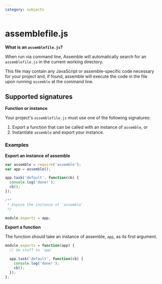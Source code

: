 ```yaml
---
category: subjects
---
```

# assemblefile.js

**What is an `assemblefile.js`?**

When run via command line, Assemble will automatically search for an `assemblefile.js` in the current working directory.

This file may contain any JavaScript or assemble-specific code necessary for your project and, if found, assemble will execute the code in the file upon running `assemble` at the command line.

## Supported signatures

**Function or instance**

Your project's `assemblefile.js` must use one of the following signatures:

1. Export a function that can be called with an instance of `assemble`, or
1. Instantiate `assemble` and export your instance.

### Examples

**Export an instance of assemble**

```js
var assemble = require('assemble');
var app = assemble();

app.task('default', function(cb) {
  console.log('done!');
  cb();
});

/**
 * Expose the instance of `assemble`
 */

module.exports = app;
```

**Export a function**

The function should take an instance of assemble, `app`, as its first argument.

```js
module.exports = function(app) {
  // do stuff to `app`

  app.task('default', function(cb) {
    console.log('done!');
    cb();
  });
};
```
